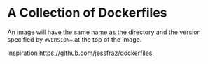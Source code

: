 # A Collection of Dockerfiles

An image will have the same name as the directory and the version specified by `#VERSION=` at the top of the image.

Inspiration https://github.com/jessfraz/dockerfiles